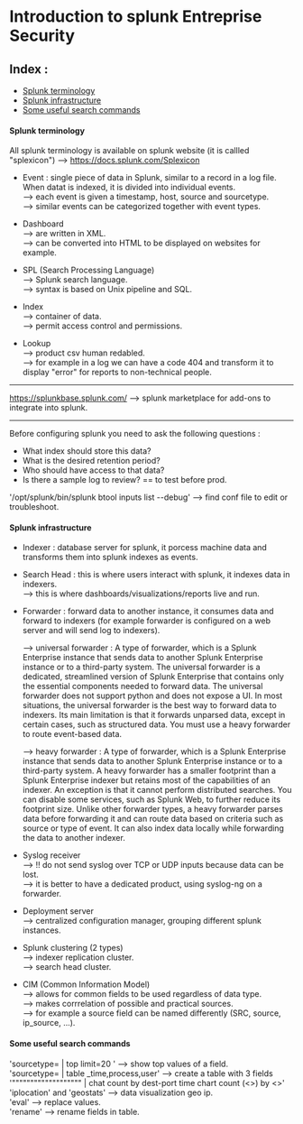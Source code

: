 # Introduction to splunk Entreprise Security

## Index :
- [Splunk terminology](#splunk-terminology)
- [Splunk infrastructure](#splunk-infrastructure)
- [Some useful search commands](#some-useful-search-commands)

#### Splunk terminology

All splunk terminology is available on splunk website (it is callled "splexicon") --> https://docs.splunk.com/Splexicon

- Event : single piece of data in Splunk, similar to a record in a log file. When datat is indexed, it is divided into individual events.<br>
  --> each event is given a timestamp, host, source and sourcetype.<br>
  --> similar events can be categorized together with event types.<br>
 
- Dashboard<br>
  --> are written in XML.<br>
  --> can be converted into HTML to be displayed on websites for example.<br>
  
- SPL (Search Processing Language)<br>
  --> Splunk search language.<br>
  --> syntax is based on Unix pipeline and SQL.<br>
  
- Index<br>
  --> container of data.<br>
  --> permit access control and permissions.<br>
  
- Lookup<br>
  --> product csv human redabled.<br>
  --> for example in a log we can have a code 404 and transform it to display "error" for reports to non-technical people.<br>
  
-------------------------------------------------

https://splunkbase.splunk.com/ --> splunk marketplace for add-ons to integrate into splunk.

-------------------------------------------------

Before configuring splunk you need to ask the following questions :
- What index should store this data?
- What is the desired retention period?
- Who should have access to that data?
- Is there a sample log to review? == to test before prod.

'/opt/splunk/bin/splunk btool inputs list --debug' --> find conf file to edit or troubleshoot.

#### Splunk infrastructure

- Indexer : database server for splunk, it porcess machine data and transforms them into splunk indexes as events.<br>

- Search Head : this is where users interact with splunk, it indexes data in indexers.<br>
  --> this is where dashboards/visualizations/reports live and run.<br>

- Forwarder : forward data to another instance, it consumes data and forward to indexers (for example forwarder is configured on a web server and will send log to indexers).<br>
  
  --> universal forwarder : A type of forwarder, which is a Splunk Enterprise instance that sends data to another Splunk Enterprise instance or to a third-party system. The universal forwarder is a dedicated, streamlined version of Splunk Enterprise that contains only the essential components needed to forward data. The universal forwarder does not support python and does not expose a UI. In most situations, the universal forwarder is the best way to forward data to indexers. Its main limitation is that it forwards unparsed data, except in certain cases, such as structured data. You must use a heavy forwarder to route event-based data.<br>
 
  --> heavy forwarder : A type of forwarder, which is a Splunk Enterprise instance that sends data to another Splunk Enterprise instance or to a third-party system. A heavy forwarder has a smaller footprint than a Splunk Enterprise indexer but retains most of the capabilities of an indexer. An exception is that it cannot perform distributed searches. You can disable some services, such as Splunk Web, to further reduce its footprint size. Unlike other forwarder types, a heavy forwarder parses data before forwarding it and can route data based on criteria such as source or type of event. It can also index data locally while forwarding the data to another indexer.<br>
  
- Syslog receiver<br>
  --> !! do not send syslog over TCP or UDP inputs because data can be lost.<br>
  --> it is better to have a dedicated product, using syslog-ng on a forwarder.<br>

- Deployment server<br>
  --> centralized configuration manager, grouping different splunk instances.<br>
  
- Splunk clustering (2 types)<br>
  --> indexer replication cluster.<br>
  --> search head cluster.<br>
  
- CIM (Common Information Model)<br>
  --> allows for common fields to be used regardless of data type.<br>
  --> makes corrrelation of possible and practical sources.<br>
  --> for example a source field can be named differently (SRC, source, ip_source, ...).<br>
  
#### Some useful search commands

'sourcetype=<source> | top limit=20 <field>' --> show top values of a field.<br>
'sourcetype=<source> | table _time,process,user' --> create a table with 3 fields<br>
'""""""""""""""""""" | chat count by dest-port time chart count (<>) by <>'<br>
'iplocation' and 'geostats'  --> data visualization geo ip.<br>
'eval' --> replace values.<br>
'rename' --> rename fields in table.<br>
  

